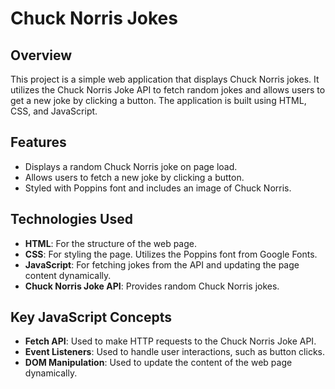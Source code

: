 # Chuck Norris Jokes

## Overview
This project is a simple web application that displays Chuck Norris jokes. It utilizes the Chuck Norris Joke API to fetch random jokes and allows users to get a new joke by clicking a button. The application is built using HTML, CSS, and JavaScript.

## Features
- Displays a random Chuck Norris joke on page load.
- Allows users to fetch a new joke by clicking a button.
- Styled with Poppins font and includes an image of Chuck Norris.

## Technologies Used
- **HTML**: For the structure of the web page.
- **CSS**: For styling the page. Utilizes the Poppins font from Google Fonts.
- **JavaScript**: For fetching jokes from the API and updating the page content dynamically.
- **Chuck Norris Joke API**: Provides random Chuck Norris jokes.

## Key JavaScript Concepts
- **Fetch API**: Used to make HTTP requests to the Chuck Norris Joke API.
- **Event Listeners**: Used to handle user interactions, such as button clicks.
- **DOM Manipulation**: Used to update the content of the web page dynamically.
